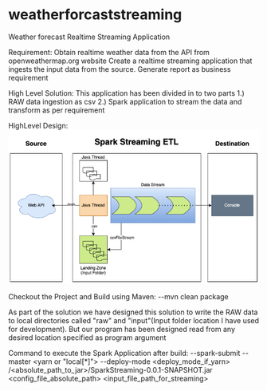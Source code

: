 # weatherforcaststreaming
Weather forecast Realtime Streaming Application

Requirement:
	Obtain realtime weather data from the API from openweathermap.org website
	Create a realtime streaming application that ingests the input data from the source.
	Generate report as business requirement

High Level Solution:
	This application has been divided in to two parts
	1.)	RAW data ingestion as csv
	2.) Spark application to stream the data and transform as per requirement

HighLevel Design:
![alt text](Design.png)

Checkout the Project and Build using Maven:
--mvn clean package

As part of the solution we have designed this solution to write the RAW data to local directories called "raw" and "input"(Input folder location I have used for development). But our program has been designed read from any desired location specified as program argument

Command to execute the Spark Application after build:
--spark-submit --master <yarn or "local[*]"> --deploy-mode <deploy_mode_if_yarn> /<absolute_path_to_jar>/SparkStreaming-0.0.1-SNAPSHOT.jar <config_file_absolute_path> <input_file_path_for_streaming>
 

